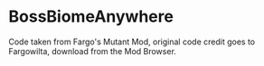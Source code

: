 # BossBiomeAnywhere
 Code taken from Fargo's Mutant Mod, original code credit goes to Fargowilta, download from the Mod Browser.
